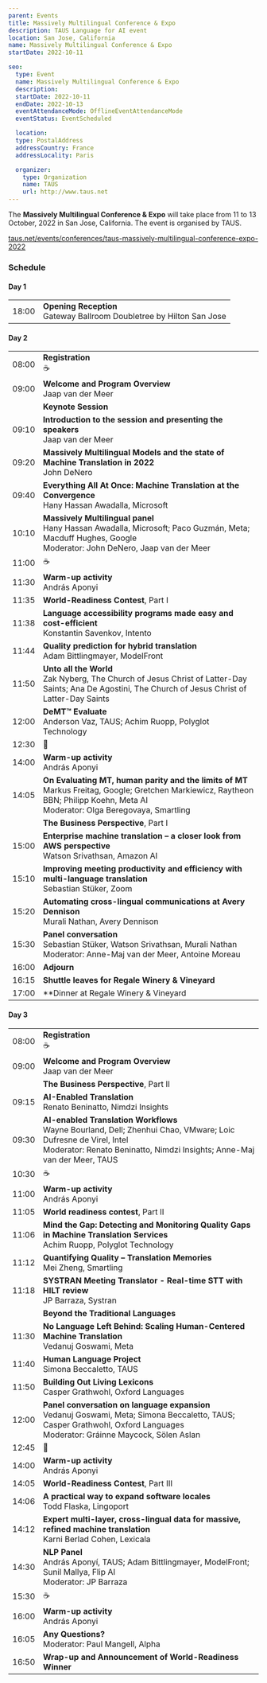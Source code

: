 ```yaml
---
parent: Events
title: Massively Multilingual Conference & Expo
description: TAUS Language for AI event
location: San Jose, California
name: Massively Multilingual Conference & Expo
startDate: 2022-10-11

seo:
  type: Event
  name: Massively Multilingual Conference & Expo
  description:
  startDate: 2022-10-11
  endDate: 2022-10-13
  eventAttendanceMode: OfflineEventAttendanceMode
  eventStatus: EventScheduled

  location:
  type: PostalAddress
  addressCountry: France
  addressLocality: Paris

  organizer:
    type: Organization
    name: TAUS
    url: http://www.taus.net
---
```


The **Massively Multilingual Conference & Expo** will take place from 11 to 13 October, 2022 in San Jose, California.
The event is organised by TAUS.

[taus.net/events/conferences/taus-massively-multilingual-conference-expo-2022](https://www.taus.net/events/conferences/taus-massively-multilingual-conference-expo-2022/)

### Schedule

#### Day 1

|     |     |
| --- | --- |
| 18:00 | **Opening Reception** <br>Gateway Ballroom Doubletree by Hilton San Jose |

#### Day 2

|     |     |
| --- | --- |
| 08:00 | **Registration** <br>☕️ |
| 09:00 | **Welcome and Program Overview** <br>Jaap van der Meer |
| | **Keynote Session** |
| 09:10 | **Introduction to the session and presenting the speakers** <br>Jaap van der Meer |
| 09:20 | **Massively Multilingual Models and the state of Machine Translation in 2022** <br>John DeNero |
| 09:40 | **Everything All At Once: Machine Translation at the Convergence** <br>Hany Hassan Awadalla, Microsoft |
| 10:10 | **Massively Multilingual panel** <br>Hany Hassan Awadalla, Microsoft; Paco Guzmán, Meta; Macduff Hughes, Google <br>Moderator: John DeNero, Jaap van der Meer |
| 11:00 | ☕️ |
| 11:30 | **Warm-up activity** <br>András Aponyi |
| 11:35 | **World-Readiness Contest**, Part I |
| 11:38 | **Language accessibility programs made easy and cost-efficient** <br>Konstantin Savenkov, Intento |
| 11:44 | **Quality prediction for hybrid translation** <br>Adam Bittlingmayer, ModelFront |
| 11:50 | **Unto all the World** <br>Zak Nyberg, The Church of Jesus Christ of Latter-Day Saints; Ana De Agostini, The Church of Jesus Christ of Latter-Day Saints |
| 12:00 | **DeMT™ Evaluate** <br>Anderson Vaz, TAUS; Achim Ruopp, Polyglot Technology |
| 12:30 | 🍴 |
| 14:00 | **Warm-up activity** <br>András Aponyi |
| 14:05 | **On Evaluating MT, human parity and the limits of MT** <br>Markus Freitag, Google; Gretchen Markiewicz, Raytheon BBN; Philipp Koehn, Meta AI <br>Moderator: Olga Beregovaya, Smartling |
| | **The Business Perspective**, Part I |
| 15:00 | **Enterprise machine translation – a closer look from AWS perspective** <br>Watson Srivathsan, Amazon AI |
| 15:10 | **Improving meeting productivity and efficiency with multi-language translation** <br>Sebastian Stüker, Zoom |
| 15:20 | **Automating cross-lingual communications at Avery Dennison** <br>Murali Nathan, Avery Dennison |
| 15:30 | **Panel conversation** <br>Sebastian Stüker, Watson Srivathsan, Murali Nathan<br>Moderator: Anne-Maj van der Meer, Antoine Moreau |
| 16:00 | **Adjourn** |
| 16:15 | **Shuttle leaves for Regale Winery & Vineyard** |
| 17:00 | **Dinner at Regale Winery & Vineyard |

#### Day 3

|     |     |
| --- | --- |
| 08:00 | **Registration** <br>☕️ |
| 09:00 | **Welcome and Program Overview** <br>Jaap van der Meer |
| | **The Business Perspective**, Part II |
| 09:15 | **AI-Enabled Translation** <br>Renato Beninatto, Nimdzi Insights |
| 09:30 | **AI-enabled Translation Workflows** <br>Wayne Bourland, Dell; Zhenhui Chao, VMware; Loic Dufresne de Virel, Intel <br>Moderator: Renato Beninatto, Nimdzi Insights; Anne-Maj van der Meer, TAUS |
| 10:30 | ☕️ |
| 11:00 | **Warm-up activity** <br>András Aponyi |
| 11:05 | **World readiness contest**, Part II |
| 11:06 | **Mind the Gap: Detecting and Monitoring Quality Gaps in Machine Translation Services** <br>Achim Ruopp, Polyglot Technology |
| 11:12 | **Quantifying Quality – Translation Memories** <br>Mei Zheng, Smartling |
| 11:18 | **SYSTRAN Meeting Translator - Real-time STT with HILT review** <br>JP Barraza, Systran |
| | **Beyond the Traditional Languages** |
| 11:30 | **No Language Left Behind: Scaling Human-Centered Machine Translation** <br>Vedanuj Goswami, Meta |
| 11:40 | **Human Language Project** <br>Simona Beccaletto, TAUS |
| 11:50 | **Building Out Living Lexicons** <br>Casper Grathwohl, Oxford Languages |
| 12:00 | **Panel conversation on language expansion** <br>Vedanuj Goswami, Meta; Simona Beccaletto, TAUS; Casper Grathwohl, Oxford Languages <br>Moderator: Gráinne Maycock, Sölen Aslan |
| 12:45 | 🍴 |
| 14:00 | **Warm-up activity** <br>András Aponyi |
| 14:05 | **World-Readiness Contest**, Part III |
| 14:06 | **A practical way to expand software locales** <br>Todd Flaska, Lingoport |
| 14:12 | **Expert multi-layer, cross-lingual data for massive, refined machine translation** <br>Karni Berlad Cohen, Lexicala |
| 14:30 | **NLP Panel** <br>András Aponyí, TAUS; Adam Bittlingmayer, ModelFront; Sunil Mallya, Flip AI<br>Moderator: JP Barraza |
| 15:30 | ☕️ |
| 16:00 | **Warm-up activity** <br>András Aponyi |
| 16:05 | **Any Questions?** <br>Moderator: Paul Mangell, Alpha |
| 16:50 | **Wrap-up and Announcement of World-Readiness Winner** |
